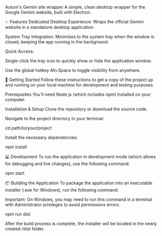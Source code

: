 Autum's Gemini site wrapper
A simple, clean desktop wrapper for the Google Gemini website, built with Electron.

✨ Features
Dedicated Desktop Experience: Wraps the official Gemini website in a standalone desktop application.

System Tray Integration: Minimizes to the system tray when the window is closed, keeping the app running in the background.

Quick Access:

Single-click the tray icon to quickly show or hide the application window.

Use the global hotkey Alt+Space to toggle visibility from anywhere.

🚀 Getting Started
Follow these instructions to get a copy of the project up and running on your local machine for development and testing purposes.

Prerequisites
You'll need Node.js (which includes npm) installed on your computer.

Installation & Setup
Clone the repository or download the source code.

Navigate to the project directory in your terminal:

cd path/to/your/project

Install the necessary dependencies:

npm install

💻 Development
To run the application in development mode (which allows for debugging and live changes), use the following command:

npm start

📦 Building the Application
To package the application into an executable installer (.exe for Windows), run the following command.

Important: On Windows, you may need to run this command in a terminal with Administrator privileges to avoid permissions errors.

npm run dist

After the build process is complete, the installer will be located in the newly created /dist folder.
